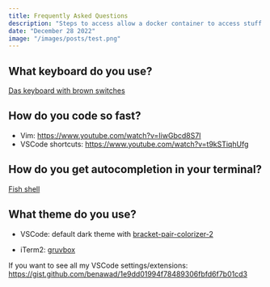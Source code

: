 ```yaml
---
title: Frequently Asked Questions
description: "Steps to access allow a docker container to access stuff on the host"
date: "December 28 2022"
image: "/images/posts/test.png"
---
```


## What keyboard do you use?

[Das keyboard with brown switches](https://www.daskeyboard.com/daskeyboard-4-professional/)

## How do you code so fast?

-   Vim: https://www.youtube.com/watch?v=IiwGbcd8S7I
-   VSCode shortcuts: https://www.youtube.com/watch?v=t9kSTiqhUfg

## How do you get autocompletion in your terminal?

[Fish shell](https://fishshell.com/)

## What theme do you use?

-   VSCode: default dark theme with [bracket-pair-colorizer-2](https://marketplace.visualstudio.com/items?itemName=CoenraadS.bracket-pair-colorizer-2)

-   iTerm2: [gruvbox](https://github.com/morhetz/gruvbox-contrib)

If you want to see all my VSCode settings/extensions: https://gist.github.com/benawad/1e9dd01994f78489306fbfd6f7b01cd3
